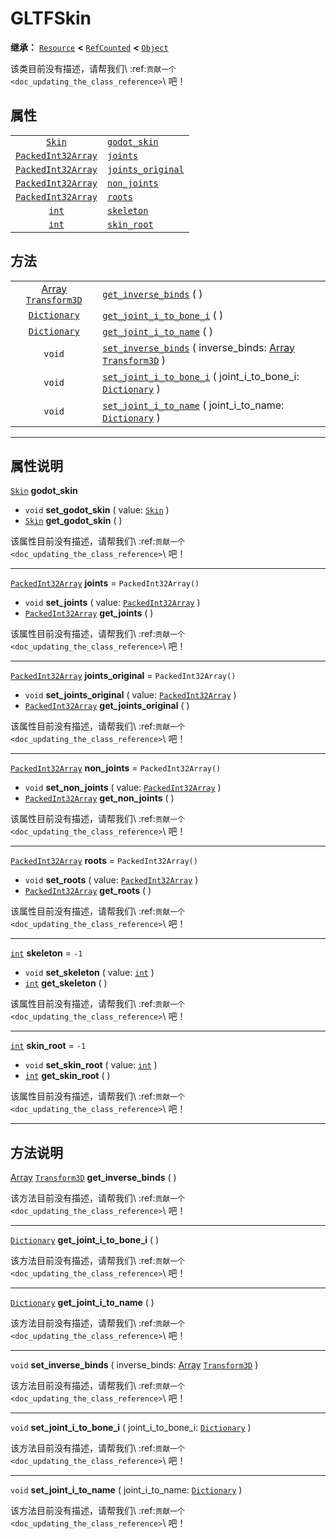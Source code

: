 <!-- ⚠ 请勿编辑本文件 ⚠ -->
<!-- 本文档使用脚本从 WeDot 引擎源码仓库生成。 -->
<!-- 生成脚本：https://github.com/WeDot-Engine/WeDot/tree/master/doc/tools/make_md.py； -->
<!-- 原文件：https://github.com/WeDot-Engine/WeDot/tree/master/modules/gltf/doc_classes/GLTFSkin.xml。 -->

<div id="_class_gltfskin"></div>

# GLTFSkin

**继承：** [`Resource`](class_resource.md) **<** [`RefCounted`](class_refcounted.md) **<** [`Object`](class_object.md)

该类目前没有描述，请帮我们\ :ref:`贡献一个 <doc_updating_the_class_reference>`\ 吧！

## 属性

|||
|:-:|:--|
| [`Skin`](class_skin.md)                         | [`godot_skin`](class_gltfskin.md#class_gltfskin_property_godot_skin)           |                        |
| [`PackedInt32Array`](class_packedint32array.md) | [`joints`](class_gltfskin.md#class_gltfskin_property_joints)                   | ``PackedInt32Array()`` |
| [`PackedInt32Array`](class_packedint32array.md) | [`joints_original`](class_gltfskin.md#class_gltfskin_property_joints_original) | ``PackedInt32Array()`` |
| [`PackedInt32Array`](class_packedint32array.md) | [`non_joints`](class_gltfskin.md#class_gltfskin_property_non_joints)           | ``PackedInt32Array()`` |
| [`PackedInt32Array`](class_packedint32array.md) | [`roots`](class_gltfskin.md#class_gltfskin_property_roots)                     | ``PackedInt32Array()`` |
| [`int`](class_int.md)                           | [`skeleton`](class_gltfskin.md#class_gltfskin_property_skeleton)               | ``-1``                 |
| [`int`](class_int.md)                           | [`skin_root`](class_gltfskin.md#class_gltfskin_property_skin_root)             | ``-1``                 |

## 方法

|||
|:-:|:--|
| [Array](class_array.md) [`Transform3D`](class_transform3d.md) | [`get_inverse_binds`](class_gltfskin.md#class_gltfskin_method_get_inverse_binds) ( )                                                                              |
| [`Dictionary`](class_dictionary.md)                           | [`get_joint_i_to_bone_i`](class_gltfskin.md#class_gltfskin_method_get_joint_i_to_bone_i) ( )                                                                      |
| [`Dictionary`](class_dictionary.md)                           | [`get_joint_i_to_name`](class_gltfskin.md#class_gltfskin_method_get_joint_i_to_name) ( )                                                                          |
| `void`                                                        | [`set_inverse_binds`](class_gltfskin.md#class_gltfskin_method_set_inverse_binds) ( inverse_binds: [Array](class_array.md) [`Transform3D`](class_transform3d.md) ) |
| `void`                                                        | [`set_joint_i_to_bone_i`](class_gltfskin.md#class_gltfskin_method_set_joint_i_to_bone_i) ( joint_i_to_bone_i: [`Dictionary`](class_dictionary.md) )               |
| `void`                                                        | [`set_joint_i_to_name`](class_gltfskin.md#class_gltfskin_method_set_joint_i_to_name) ( joint_i_to_name: [`Dictionary`](class_dictionary.md) )                     |

<!-- rst-class:: classref-section-separator -->

---

## 属性说明

<div id="_class_gltfskin_property_godot_skin"></div>

[`Skin`](class_skin.md) **godot_skin** <div id="class_gltfskin_property_godot_skin"></div>

- `void` **set_godot_skin** ( value: [`Skin`](class_skin.md) )
- [`Skin`](class_skin.md) **get_godot_skin** ( )

该属性目前没有描述，请帮我们\ :ref:`贡献一个 <doc_updating_the_class_reference>`\ 吧！

<!-- rst-class:: classref-item-separator -->

---

<div id="_class_gltfskin_property_joints"></div>

[`PackedInt32Array`](class_packedint32array.md) **joints** = ``PackedInt32Array()`` <div id="class_gltfskin_property_joints"></div>

- `void` **set_joints** ( value: [`PackedInt32Array`](class_packedint32array.md) )
- [`PackedInt32Array`](class_packedint32array.md) **get_joints** ( )

该属性目前没有描述，请帮我们\ :ref:`贡献一个 <doc_updating_the_class_reference>`\ 吧！

<!-- rst-class:: classref-item-separator -->

---

<div id="_class_gltfskin_property_joints_original"></div>

[`PackedInt32Array`](class_packedint32array.md) **joints_original** = ``PackedInt32Array()`` <div id="class_gltfskin_property_joints_original"></div>

- `void` **set_joints_original** ( value: [`PackedInt32Array`](class_packedint32array.md) )
- [`PackedInt32Array`](class_packedint32array.md) **get_joints_original** ( )

该属性目前没有描述，请帮我们\ :ref:`贡献一个 <doc_updating_the_class_reference>`\ 吧！

<!-- rst-class:: classref-item-separator -->

---

<div id="_class_gltfskin_property_non_joints"></div>

[`PackedInt32Array`](class_packedint32array.md) **non_joints** = ``PackedInt32Array()`` <div id="class_gltfskin_property_non_joints"></div>

- `void` **set_non_joints** ( value: [`PackedInt32Array`](class_packedint32array.md) )
- [`PackedInt32Array`](class_packedint32array.md) **get_non_joints** ( )

该属性目前没有描述，请帮我们\ :ref:`贡献一个 <doc_updating_the_class_reference>`\ 吧！

<!-- rst-class:: classref-item-separator -->

---

<div id="_class_gltfskin_property_roots"></div>

[`PackedInt32Array`](class_packedint32array.md) **roots** = ``PackedInt32Array()`` <div id="class_gltfskin_property_roots"></div>

- `void` **set_roots** ( value: [`PackedInt32Array`](class_packedint32array.md) )
- [`PackedInt32Array`](class_packedint32array.md) **get_roots** ( )

该属性目前没有描述，请帮我们\ :ref:`贡献一个 <doc_updating_the_class_reference>`\ 吧！

<!-- rst-class:: classref-item-separator -->

---

<div id="_class_gltfskin_property_skeleton"></div>

[`int`](class_int.md) **skeleton** = ``-1`` <div id="class_gltfskin_property_skeleton"></div>

- `void` **set_skeleton** ( value: [`int`](class_int.md) )
- [`int`](class_int.md) **get_skeleton** ( )

该属性目前没有描述，请帮我们\ :ref:`贡献一个 <doc_updating_the_class_reference>`\ 吧！

<!-- rst-class:: classref-item-separator -->

---

<div id="_class_gltfskin_property_skin_root"></div>

[`int`](class_int.md) **skin_root** = ``-1`` <div id="class_gltfskin_property_skin_root"></div>

- `void` **set_skin_root** ( value: [`int`](class_int.md) )
- [`int`](class_int.md) **get_skin_root** ( )

该属性目前没有描述，请帮我们\ :ref:`贡献一个 <doc_updating_the_class_reference>`\ 吧！

<!-- rst-class:: classref-section-separator -->

---

## 方法说明

<div id="_class_gltfskin_method_get_inverse_binds"></div>

[Array](class_array.md) [`Transform3D`](class_transform3d.md) **get_inverse_binds** ( )<div id="class_gltfskin_method_get_inverse_binds"></div>

该方法目前没有描述，请帮我们\ :ref:`贡献一个 <doc_updating_the_class_reference>`\ 吧！

<!-- rst-class:: classref-item-separator -->

---

<div id="_class_gltfskin_method_get_joint_i_to_bone_i"></div>

[`Dictionary`](class_dictionary.md) **get_joint_i_to_bone_i** ( )<div id="class_gltfskin_method_get_joint_i_to_bone_i"></div>

该方法目前没有描述，请帮我们\ :ref:`贡献一个 <doc_updating_the_class_reference>`\ 吧！

<!-- rst-class:: classref-item-separator -->

---

<div id="_class_gltfskin_method_get_joint_i_to_name"></div>

[`Dictionary`](class_dictionary.md) **get_joint_i_to_name** ( )<div id="class_gltfskin_method_get_joint_i_to_name"></div>

该方法目前没有描述，请帮我们\ :ref:`贡献一个 <doc_updating_the_class_reference>`\ 吧！

<!-- rst-class:: classref-item-separator -->

---

<div id="_class_gltfskin_method_set_inverse_binds"></div>

`void` **set_inverse_binds** ( inverse_binds: [Array](class_array.md) [`Transform3D`](class_transform3d.md) )<div id="class_gltfskin_method_set_inverse_binds"></div>

该方法目前没有描述，请帮我们\ :ref:`贡献一个 <doc_updating_the_class_reference>`\ 吧！

<!-- rst-class:: classref-item-separator -->

---

<div id="_class_gltfskin_method_set_joint_i_to_bone_i"></div>

`void` **set_joint_i_to_bone_i** ( joint_i_to_bone_i: [`Dictionary`](class_dictionary.md) )<div id="class_gltfskin_method_set_joint_i_to_bone_i"></div>

该方法目前没有描述，请帮我们\ :ref:`贡献一个 <doc_updating_the_class_reference>`\ 吧！

<!-- rst-class:: classref-item-separator -->

---

<div id="_class_gltfskin_method_set_joint_i_to_name"></div>

`void` **set_joint_i_to_name** ( joint_i_to_name: [`Dictionary`](class_dictionary.md) )<div id="class_gltfskin_method_set_joint_i_to_name"></div>

该方法目前没有描述，请帮我们\ :ref:`贡献一个 <doc_updating_the_class_reference>`\ 吧！

[^virtual]: 本方法通常需要用户覆盖才能生效。
[^const]: 本方法无副作用，不会修改该实例的任何成员变量。
[^vararg]: 本方法除了能接受在此处描述的参数外，还能够继续接受任意数量的参数。
[^constructor]: 本方法用于构造某个类型。
[^static]: 调用本方法无需实例，可直接使用类名进行调用。
[^operator]: 本方法描述的是使用本类型作为左操作数的有效运算符。
[^bitfield]: 这个值是由下列位标志构成位掩码的整数。
[^void]: 无返回值。
